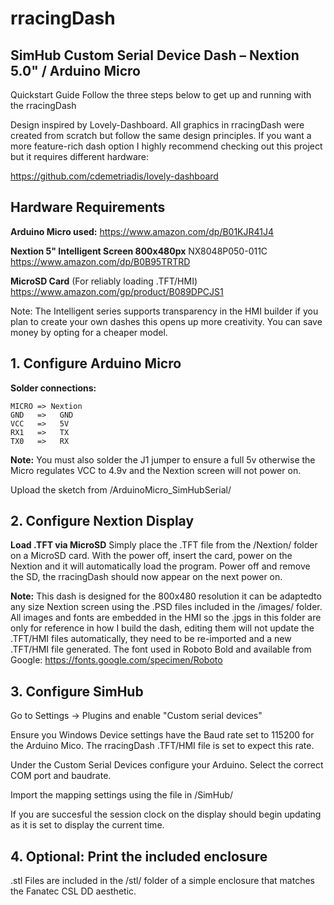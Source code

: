 # rracingDash
## SimHub Custom Serial Device Dash – Nextion 5.0" / Arduino Micro

Quickstart Guide
Follow the three steps below to get up and running with the rracingDash

Design inspired by Lovely-Dashboard. All graphics in rracingDash were 
created from scratch but follow the same design principles. If you want 
a more feature-rich dash option I highly recommend checking out this project
but it requires different hardware: 

https://github.com/cdemetriadis/lovely-dashboard


## Hardware Requirements

**Arduino Micro used:**
https://www.amazon.com/dp/B01KJR41J4

**Nextion 5" Intelligent Screen 800x480px**
NX8048P050-011C
https://www.amazon.com/dp/B0B95TRTRD

**MicroSD Card** (For reliably loading .TFT/HMI)
https://www.amazon.com/gp/product/B089DPCJS1

Note: The Intelligent series supports transparency in the HMI builder
if you plan to create your own dashes this opens up more creativity. 
You can save money by opting for a cheaper model.


## 1. Configure Arduino Micro


**Solder connections:**


	MICRO => Nextion
	GND   =>   GND 
	VCC   =>   5V 
	RX1   =>   TX 
	TX0   =>   RX 

**Note:** You must also solder the J1 jumper to ensure a full 5v otherwise
the Micro regulates VCC to 4.9v and the Nextion screen will not power on.

Upload the sketch from /ArduinoMicro_SimHubSerial/


## 2. Configure Nextion Display

**Load .TFT via MicroSD**
Simply place the .TFT file from the /Nextion/ folder on a MicroSD 
card. With the power off, insert the card, power on the Nextion and
it will automatically load the program. Power off and remove the SD,
the rracingDash should now appear on the next power on.

**Note:** This dash is designed for the 800x480 resolution it can be 
adaptedto any size Nextion screen using the .PSD files included in 
the /images/ folder.  All images and fonts are embedded in the HMI so 
the .jpgs in this folder are only for reference in how I build the dash, 
editing them will not update the .TFT/HMI files automatically, they need 
to be re-imported and a new .TFT/HMI file generated. The font used in 
Roboto Bold and available from Google: https://fonts.google.com/specimen/Roboto


## 3. Configure SimHub

Go to Settings -> Plugins and enable "Custom serial devices"

Ensure you Windows Device settings have the Baud rate set to 115200
for the Arduino Mico. The rracingDash .TFT/HMI file is set to expect 
this rate.

Under the Custom Serial Devices configure your Arduino. Select the correct
COM port and baudrate.  

Import the mapping settings using the file in /SimHub/

If you are succesful the session clock on the display should begin 
updating as it is set to display the current time. 

## 4. Optional: Print the included enclosure

.stl Files are included in the /stl/ folder of a simple enclosure
that matches the Fanatec CSL DD aesthetic. 